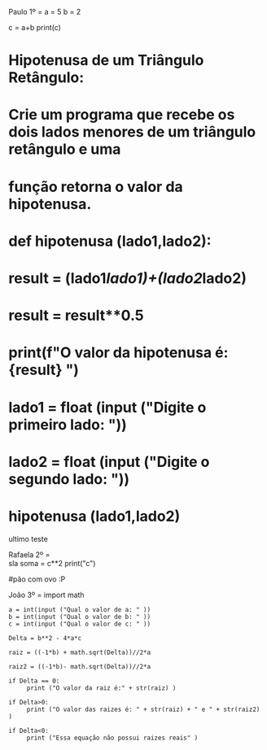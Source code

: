 Paulo 1º = 
a = 5
b = 2

c = a+b 
print(c) 


# Hipotenusa de um Triângulo Retângulo:
# Crie um programa que recebe os dois lados menores de um triângulo retângulo e uma 
# função retorna o valor da hipotenusa.
# def hipotenusa (lado1,lado2):
#     result = (lado1*lado1)+(lado2*lado2) 
#     result = result**0.5
#     print(f"O valor da hipotenusa é: {result}  ")
# lado1 = float (input ("Digite o primeiro lado: "))
# lado2 = float (input ("Digite o segundo lado: "))
# hipotenusa (lado1,lado2)


ultimo teste

Rafaela 2º =  
sla
soma = c**2
print("c")

#pão com ovo :P

João 3º = 
import math

    a = int(input ("Qual o valor de a: " ))
    b = int(input ("Qual o valor de b: " ))
    c = int(input ("Qual o valor de c: " ))

    Delta = b**2 - 4*a*c
    
    raiz = ((-1*b) + math.sqrt(Delta))//2*a
    
    raiz2 = ((-1*b)- math.sqrt(Delta))//2*a
    
    if Delta == 0:
         print ("O valor da raiz é:" + str(raiz) )

    if Delta>0:
         print ("O valor das raizes é: " + str(raiz) + " e " + str(raiz2) )

    if Delta<0:
         print ("Essa equação não possui raizes reais" )